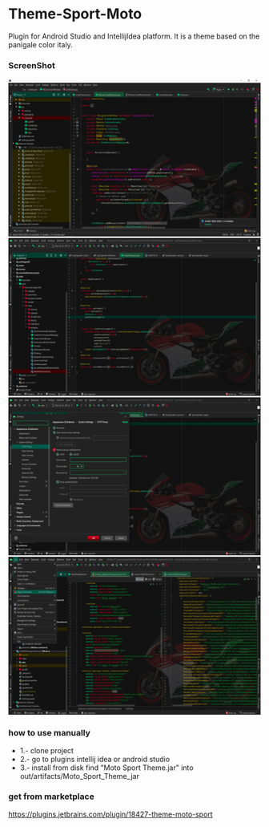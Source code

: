 # Theme-Sport-Moto
Plugin for Android Studio and IntellijIdea platform. It is a theme based on the panigale color italy.
### ScreenShot
![GitHub Logo](/images/f1.png)
![GitHub Logo](/images/f2.png)
![GitHub Logo](/images/f3.png)
![GitHub Logo](/images/f4.png)

### how to use manually
- 1.- clone project
- 2.- go to plugins intellij idea or android studio
- 3.- install from disk find "Moto Sport Theme.jar" into out/artifacts/Moto_Sport_Theme_jar
### get from marketplace
https://plugins.jetbrains.com/plugin/18427-theme-moto-sport
